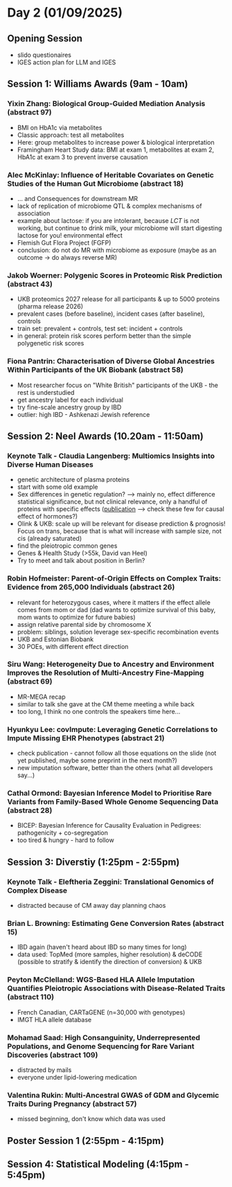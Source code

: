 # Day 2 (01/09/2025)

## Opening Session

- slido questionaires
- IGES action plan for LLM and IGES

## Session 1: Williams Awards (9am - 10am)

### Yixin Zhang: Biological Group-Guided Mediation Analysis (abstract 97)

- BMI on HbA1c via metabolites
- Classic approach: test all metabolites
- Here: group metabolites to increase power & biological interpretation
- Framingham Heart Study data: BMI at exam 1, metabolites at exam 2, HbA1c at exam 3 to prevent inverse causation

### Alec McKinlay: Influence of Heritable Covariates on Genetic Studies of the Human Gut Microbiome (abstract 18) 

- ... and Consequences for downstream MR
- lack of replication of microbiome QTL & complex mechanisms of association
- example about lactose: if you are intolerant, because _LCT_ is not working, but continue to drink milk, your microbiome will start digesting lactose for you! environmental effect
- Flemish Gut Flora Project (FGFP)
- conclusion: do not do MR with microbiome as exposure (maybe as an outcome -> do always reverse MR) 

### Jakob Woerner: Polygenic Scores in Proteomic Risk Prediction (abstract 43) 

- UKB proteomics 2027 release for all participants & up to 5000 proteins (pharma release 2026)
- prevalent cases (before baseline), incident cases (after baseline), controls
- train set: prevalent + controls, test set: incident + controls
- in general: protein risk scores perform better than the simple polygenetic risk scores

### Fiona Pantrin: Characterisation of Diverse Global Ancestries Within Participants of the UK Biobank (abstract 58) 

- Most researcher focus on "White British" participants of the UKB - the rest is understudied
- get ancestry label for each individual
- try fine-scale ancestry group by IBD
- outlier: high IBD - Ashkenazi Jewish reference

## Session 2: Neel Awards (10.20am - 11:50am)

### Keynote Talk - Claudia Langenberg: Multiomics Insights into Diverse Human Diseases

- genetic architecture of plasma proteins
- start with some old example
- Sex differences in genetic regulation? --> mainly no, effect difference statistical significance, but not clinical relevance, only a handful of proteins with specific effects ([publication](https://www.nature.com/articles/s41467-025-59034-4) --> check these few for causal effect of hormones?)
- Olink & UKB: scale up will be relevant for disease prediction & prognosis! Focus on trans, because that is what will increase with sample size, not cis (already saturated)
- find the pleiotropic common genes
- Genes & Health Study (>55k, David van Heel)
- Try to meet and talk about position in Berlin?

### Robin Hofmeister: Parent-of-Origin Effects on Complex Traits: Evidence from 265,000 Individuals (abstract 26)

- relevant for heterozygous cases, where it matters if the effect allele comes from mom or dad (dad wants to optimize survival of this baby, mom wants to optimize for future babies)
- assign relative parental side by chromosome X
- problem: siblings, solution leverage sex-specific recombination events
- UKB and Estonian Biobank
- 30 POEs, with different effect direction 

### Siru Wang: Heterogeneity Due to Ancestry and Environment Improves the Resolution of Multi-Ancestry Fine-Mapping (abstract 69) 

- MR-MEGA recap
- similar to talk she gave at the CM theme meeting a while back
- too long, I think no one controls the speakers time here...

### Hyunkyu Lee: covImpute: Leveraging Genetic Correlations to Impute Missing EHR Phenotypes (abstract 21) 

- check publication - cannot follow all those equations on the slide (not yet published, maybe some preprint in the next month?)
- new imputation software, better than the others (what all developers say...)

### Cathal Ormond: Bayesian Inference Model to Prioritise Rare Variants from Family-Based Whole Genome Sequencing Data (abstract 28) 

- BICEP: Bayesian Inference for Causality Evaluation in Pedigrees: pathogenicity + co-segregation
- too tired & hungry - hard to follow

## Session 3: Diverstiy (1:25pm - 2:55pm)

### Keynote Talk - Eleftheria Zeggini: Translational Genomics of Complex Disease

- distracted because of CM away day planning chaos

### Brian L. Browning: Estimating Gene Conversion Rates (abstract 15) 

- IBD again (haven't heard about IBD so many times for long)
- data used: TopMed (more samples, higher resolution) & deCODE (possible to stratify & identify the direction of conversion) & UKB

### Peyton McClelland: WGS-Based HLA Allele Imputation Quantifies Pleiotropic Associations with Disease-Related Traits (abstract 110) 

- French Canadian, CARTaGENE (n=30,000 with genotypes)
- IMGT HLA allele database

### Mohamad Saad: High Consanguinity, Underrepresented Populations, and Genome Sequencing for Rare Variant Discoveries (abstract 109) 

- distracted by mails
- everyone under lipid-lowering medication

### Valentina Rukin: Multi-Ancestral GWAS of GDM and Glycemic Traits During Pregnancy (abstract 57) 

- missed beginning, don't know which data was used

## Poster Session 1 (2:55pm - 4:15pm)

## Session 4: Statistical Modeling (4:15pm - 5:45pm)
